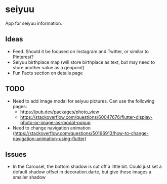 # seiyuu

App for seiyuu information.
## Ideas	
- Feed. Should it be focused on Instagram and Twitter, or similar to Pinterest?
- Seiyuu birthplace map (will store birthplace as text, but may need to store another value as a geopoint)
- Fun Facts section on details page

## TODO
- Need to add image modal for seiyuu pictures. Can use the following pages:
	- https://pub.dev/packages/photo_view
	- https://stackoverflow.com/questions/60047676/flutter-display-photo-or-image-as-modal-popup
- Need to change navigation animation (https://stackoverflow.com/questions/50196913/how-to-change-navigation-animation-using-flutter)

## Issues
- In the Carousel, the bottom shadow is cut off a little bit. Could just set a default shadow offset in decoration.darte, but give these images a smaller shadow